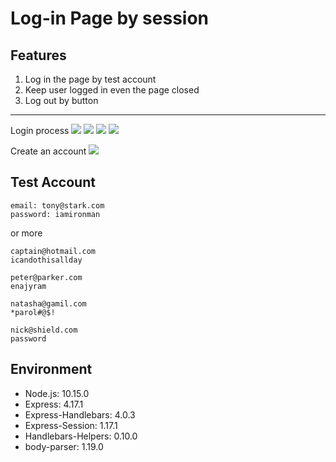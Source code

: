 # Log-in Page by session


## Features

1. Log in the page by test account
2. Keep user logged in even the page closed
3. Log out by button

---

Login process
![](https://i.imgur.com/2gXUADE.png)
![](https://i.imgur.com/zMLehzj.png)
![](https://i.imgur.com/Jx9hiQy.png)
![](https://i.imgur.com/SQW52AC.png)

Create an account
![](https://i.imgur.com/meWSzx4.png)


## Test Account

```
email: tony@stark.com
password: iamironman
```
or more
```
captain@hotmail.com
icandothisallday

peter@parker.com
enajyram

natasha@gamil.com
*parol#@$!

nick@shield.com
password
```


## Environment
* Node.js: 10.15.0
* Express: 4.17.1
* Express-Handlebars: 4.0.3
* Express-Session: 1.17.1
* Handlebars-Helpers: 0.10.0
* body-parser: 1.19.0
